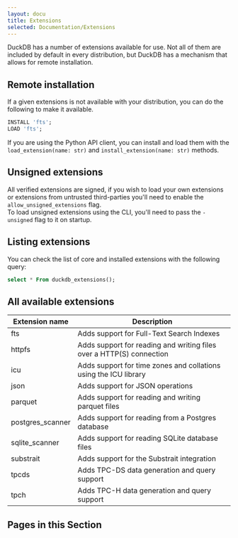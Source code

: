 ```yaml
---
layout: docu
title: Extensions
selected: Documentation/Extensions
---
```

DuckDB has a number of extensions available for use. Not all of them are included by default in every distribution, but DuckDB has a mechanism that allows for remote installation.

## Remote installation

If a given extensions is not available with your distribution, you can do the following to make it available.

```sql
INSTALL 'fts';
LOAD 'fts';
```

If you are using the Python API client, you can install and load them with the `load_extension(name: str)` and `install_extension(name: str)` methods.

## Unsigned extensions

All verified extensions are signed, if you wish to load your own extensions or extensions from untrusted third-parties you'll need to enable the `allow_unsigned_extensions` flag.  
To load unsigned extensions using the CLI, you'll need to pass the `-unsigned` flag to it on startup.

## Listing extensions

You can check the list of core and installed extensions with the following query:
```sql
select * From duckdb_extensions();
```

## All available extensions

| Extension name   | Description                                                          |
| ---------------- | -------------------------------------------------------------------- |
| fts              | Adds support for Full-Text Search Indexes                            |
| httpfs           | Adds support for reading and writing files over a HTTP(S) connection |
| icu              | Adds support for time zones and collations using the ICU library     |
| json             | Adds support for JSON operations                                     |
| parquet          | Adds support for reading and writing parquet files                   |
| postgres_scanner | Adds support for reading from a Postgres database                    |
| sqlite_scanner   | Adds support for reading SQLite database files                       |
| substrait        | Adds support for the Substrait integration                           |
| tpcds            | Adds TPC-DS data generation and query support                        |
| tpch             | Adds TPC-H data generation and query support                         |

## Pages in this Section

<!--
any extensions that have their own pages will automatically be added to a table of contents that is rendered directly below this list.
-->
